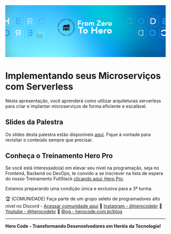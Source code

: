 <img width="auto" src="https://github.com/HeroCodeBR/.github/blob/main/GITHUB.png">

# Implementando seus Microserviços com Serverless

Nesta apresentação, você aprenderá como utilizar arquiteturas serverless para criar e implantar microserviços de forma eficiente e escalável.

## Slides da Palestra

Os slides desta palestra estão disponíveis [aqui](link-para-os-slides). Fique à vontade para revisitar o conteúdo sempre que precisar.

## Conheça o Treinamento Hero Pro

Se você está interessado(a) em elevar seu nível na programação, seja no Frontend, Backend ou DevOps, te convido a se inscrever na lista de espera do nosso Treinamento FullStack [clicando aqui: Hero Pro](https://herocode.com.br/close?utm_source=nodebr23&utm_medium=serveless-speach). 

Estamos preparando uma condição única e exclusiva para a 3ª turma.

🏆 (COMUNIDADE) Faça parte de um grupo seleto de programadores alto nível no Discord - [Acessar comunidade aqui](https://discord.com/invite/TmU4DdsK7N)
📸 [Instagram - @herocodebr](https://www.youtube.com/@herocodebr)
🎥 [Youtube - @herocodebr](https://www.instagram.com/herocodebr/)
📝 [Blog - herocode.com.br/blog](https://herocode.com.br/blog?utm_source=nodebr23&utm_medium=serveless-speach)

---

**Hero Code - Transformando Desenvolvedores em Heróis da Tecnologia!**

